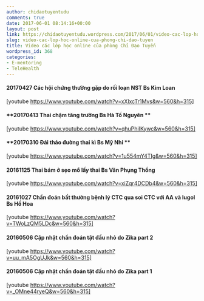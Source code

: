 ```yaml
---
author: chidaotuyentudu
comments: true
date: 2017-06-01 08:14:16+00:00
layout: post
link: https://chidaotuyentudu.wordpress.com/2017/06/01/video-cac-lop-hoc-online-cua-phong-chi-dao-tuyen/
slug: video-cac-lop-hoc-online-cua-phong-chi-dao-tuyen
title: Video các lớp học online của phòng Chỉ Đạo Tuyến
wordpress_id: 368
categories:
- E-mentoring
- TeleHealth
---
```


#### 20170427 Các hội chứng thường gặp do rối loạn NST Bs Kim Loan


[youtube https://www.youtube.com/watch?v=xXlxcTr1Mvs&w=560&h=315]

<!-- more -->


#### **20170413 Thai chậm tăng trưởng Bs Hà Tố Nguyên **


[youtube https://www.youtube.com/watch?v=qhuPhiIKywc&w=560&h=315]


#### **20170310 Đái tháo đường thai kì Bs Mỹ Nhi **


[youtube https://www.youtube.com/watch?v=1u554mY4TIg&w=560&h=315]


#### 20161125 Thai bám ở sẹo mổ lấy thai Bs Văn Phụng Thống


[youtube https://www.youtube.com/watch?v=xiZqr4DCDb4&w=560&h=315]


#### 20161027 Chẩn đoán bất thường bệnh lý CTC qua soi CTC với AA và lugol Bs Hồ Hoa


[youtube https://www.youtube.com/watch?v=TWoLzQM5LDc&w=560&h=315]


#### 20160506 Cập nhật chẩn đoán tật đầu nhỏ do Zika part 2


[youtube https://www.youtube.com/watch?v=uu_mA5OgUJk&w=560&h=315]


#### 20160506 Cập nhật chẩn đoán tật đầu nhỏ do Zika part 1


[youtube https://www.youtube.com/watch?v=_OMne44ryeQ&w=560&h=315]
